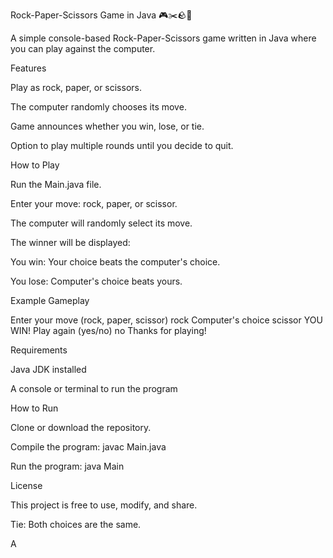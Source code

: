 Rock-Paper-Scissors Game in Java 🎮✂️🪨📄

A simple console-based Rock-Paper-Scissors game written in Java where you can play against the computer.

Features

Play as rock, paper, or scissors.

The computer randomly chooses its move.

Game announces whether you win, lose, or tie.

Option to play multiple rounds until you decide to quit.

How to Play

Run the Main.java file.

Enter your move: rock, paper, or scissor.

The computer will randomly select its move.

The winner will be displayed:

You win: Your choice beats the computer's choice.

You lose: Computer's choice beats yours.

Example Gameplay

Enter your move (rock, paper, scissor)
rock
Computer's choice scissor
YOU WIN!
Play again (yes/no)
no
Thanks for playing!

Requirements

Java JDK installed

A console or terminal to run the program

How to Run

Clone or download the repository.

Compile the program:
javac Main.java

Run the program:
java Main

License

This project is free to use, modify, and share.

Tie: Both choices are the same.

A
